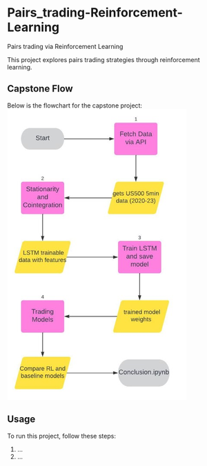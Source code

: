 # Pairs_trading-Reinforcement-Learning
Pairs trading via Reinforcement Learning

This project explores pairs trading strategies through reinforcement learning.

## Capstone Flow
Below is the flowchart for the capstone project:
![Flow](./flow.jpg)

## Usage
To run this project, follow these steps:
1. ...
2. ...
